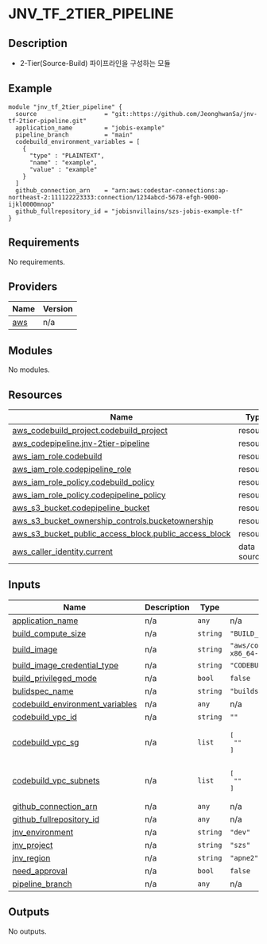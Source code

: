 # JNV_TF_2TIER_PIPELINE

## Description
* 2-Tier(Source-Build) 파이프라인을 구성하는 모듈

## Example
```
module "jnv_tf_2tier_pipeline" {
  source                   = "git::https://github.com/JeonghwanSa/jnv-tf-2tier-pipeline.git"
  application_name         = "jobis-example"
  pipeline_branch          = "main"
  codebuild_environment_variables = [
    {
      "type" : "PLAINTEXT",
      "name" : "example",
      "value" : "example"
    }
  ]
  github_connection_arn    = "arn:aws:codestar-connections:ap-northeast-2:111122223333:connection/1234abcd-5678-efgh-9000-ijkl0000mnop"
  github_fullrepository_id = "jobisnvillains/szs-jobis-example-tf"
}
```

## Requirements

No requirements.

## Providers

| Name | Version |
|------|---------|
| <a name="provider_aws"></a> [aws](#provider\_aws) | n/a |

## Modules

No modules.

## Resources

| Name | Type |
|------|------|
| [aws_codebuild_project.codebuild_project](https://registry.terraform.io/providers/hashicorp/aws/latest/docs/resources/codebuild_project) | resource |
| [aws_codepipeline.jnv-2tier-pipeline](https://registry.terraform.io/providers/hashicorp/aws/latest/docs/resources/codepipeline) | resource |
| [aws_iam_role.codebuild](https://registry.terraform.io/providers/hashicorp/aws/latest/docs/resources/iam_role) | resource |
| [aws_iam_role.codepipeline_role](https://registry.terraform.io/providers/hashicorp/aws/latest/docs/resources/iam_role) | resource |
| [aws_iam_role_policy.codebuild_policy](https://registry.terraform.io/providers/hashicorp/aws/latest/docs/resources/iam_role_policy) | resource |
| [aws_iam_role_policy.codepipeline_policy](https://registry.terraform.io/providers/hashicorp/aws/latest/docs/resources/iam_role_policy) | resource |
| [aws_s3_bucket.codepipeline_bucket](https://registry.terraform.io/providers/hashicorp/aws/latest/docs/resources/s3_bucket) | resource |
| [aws_s3_bucket_ownership_controls.bucketownership](https://registry.terraform.io/providers/hashicorp/aws/latest/docs/resources/s3_bucket_ownership_controls) | resource |
| [aws_s3_bucket_public_access_block.public_access_block](https://registry.terraform.io/providers/hashicorp/aws/latest/docs/resources/s3_bucket_public_access_block) | resource |
| [aws_caller_identity.current](https://registry.terraform.io/providers/hashicorp/aws/latest/docs/data-sources/caller_identity) | data source |

## Inputs

| Name | Description | Type | Default | Required |
|------|-------------|------|---------|:--------:|
| <a name="input_application_name"></a> [application\_name](#input\_application\_name) | n/a | `any` | n/a | yes |
| <a name="input_build_compute_size"></a> [build\_compute\_size](#input\_build\_compute\_size) | n/a | `string` | `"BUILD_GENERAL1_LARGE"` | no |
| <a name="input_build_image"></a> [build\_image](#input\_build\_image) | n/a | `string` | `"aws/codebuild/amazonlinux2-x86_64-standard:5.0"` | no |
| <a name="input_build_image_credential_type"></a> [build\_image\_credential\_type](#input\_build\_image\_credential\_type) | n/a | `string` | `"CODEBUILD"` | no |
| <a name="input_build_privileged_mode"></a> [build\_privileged\_mode](#input\_build\_privileged\_mode) | n/a | `bool` | `false` | no |
| <a name="input_buildspec_name"></a> [bulidspec\_name](#input\_bulidspec\_name) | n/a | `string` | `"buildspec.yaml"` | no |
| <a name="input_codebuild_environment_variables"></a> [codebuild\_environment\_variables](#input\_codebuild\_environment\_variables) | n/a | `any` | n/a | yes |
| <a name="input_codebuild_vpc_id"></a> [codebuild\_vpc\_id](#input\_codebuild\_vpc\_id) | n/a | `string` | `""` | no |
| <a name="input_codebuild_vpc_sg"></a> [codebuild\_vpc\_sg](#input\_codebuild\_vpc\_sg) | n/a | `list` | <pre>[<br>  ""<br>]</pre> | no |
| <a name="input_codebuild_vpc_subnets"></a> [codebuild\_vpc\_subnets](#input\_codebuild\_vpc\_subnets) | n/a | `list` | <pre>[<br>  ""<br>]</pre> | no |
| <a name="input_github_connection_arn"></a> [github\_connection\_arn](#input\_github\_connection\_arn) | n/a | `any` | n/a | yes |
| <a name="input_github_fullrepository_id"></a> [github\_fullrepository\_id](#input\_github\_fullrepository\_id) | n/a | `any` | n/a | yes |
| <a name="input_jnv_environment"></a> [jnv\_environment](#input\_jnv\_environment) | n/a | `string` | `"dev"` | no |
| <a name="input_jnv_project"></a> [jnv\_project](#input\_jnv\_project) | n/a | `string` | `"szs"` | no |
| <a name="input_jnv_region"></a> [jnv\_region](#input\_jnv\_region) | n/a | `string` | `"apne2"` | no |
| <a name="input_need_approval"></a> [need\_approval](#input\_need\_approval) | n/a | `bool` | `false` | no |
| <a name="input_pipeline_branch"></a> [pipeline\_branch](#input\_pipeline\_branch) | n/a | `any` | n/a | yes |

## Outputs

No outputs.